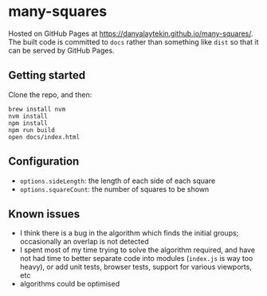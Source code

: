 # many-squares

Hosted on GitHub Pages at https://danyalaytekin.github.io/many-squares/.  The built code is committed to `docs` rather than something like `dist` so that it can be served by GitHub Pages.

## Getting started

Clone the repo, and then:

```
brew install nvm
nvm install
npm install
npm run build
open docs/index.html
```

## Configuration

- `options.sideLength`: the length of each side of each square
- `options.squareCount`: the number of squares to be shown

## Known issues

- I think there is a bug in the algorithm which finds the initial groups; occasionally an overlap is not detected
- I spent most of my time trying to solve the algorithm required, and have not had time to better separate code into modules (`index.js` is way too heavy), or add unit tests, browser tests, support for various viewports, etc
- algorithms could be optimised
